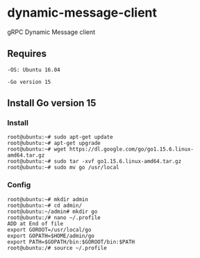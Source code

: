 # dynamic-message-client
gRPC Dynamic Message client
## Requires
`-OS: Ubuntu 16.04`

`-Go version 15`
## Install Go version 15
### Install
~~~
root@ubuntu:~# sudo apt-get update
root@ubuntu:~# apt-get upgrade
root@ubuntu:~# wget https://dl.google.com/go/go1.15.6.linux-amd64.tar.gz
root@ubuntu:~# sudo tar -xvf go1.15.6.linux-amd64.tar.gz
root@ubuntu:~# sudo mv go /usr/local
~~~
### Config
~~~
root@ubuntu:~# mkdir admin
root@ubuntu:~# cd admin/
root@ubuntu:~/admin# mkdir go
root@ubuntu:/# nano ~/.profile
ADD at End of file
export GOROOT=/usr/local/go
export GOPATH=$HOME/admin/go
export PATH=$GOPATH/bin:$GOROOT/bin:$PATH
root@ubuntu:/# source ~/.profile
~~~